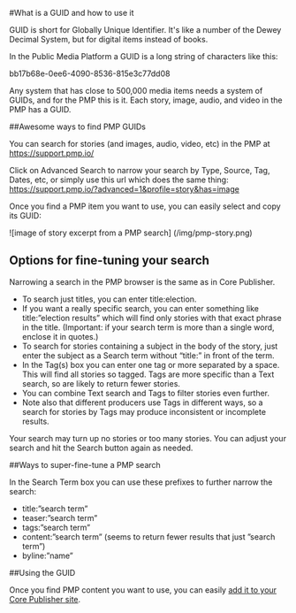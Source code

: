 #What is a GUID and how to use it

GUID is short for Globally Unique Identifier. It's like a number of the Dewey Decimal System, but for digital items instead of books.

In the Public Media Platform a GUID is a long string of characters like this: 

bb17b68e-0ee6-4090-8536-815e3c77dd08

Any system that has close to 500,000 media items needs a system of GUIDs, and for the PMP this is it. Each story, image, audio, and video in the PMP has a GUID.

##Awesome ways to find PMP GUIDs

You can search for stories (and images, audio, video, etc) in the PMP at https://support.pmp.io/

Click on Advanced Search to narrow your search by Type, Source, Tag, Dates, etc, or simply use this url which does the same thing: https://support.pmp.io/?advanced=1&profile=story&has=image

Once you find a PMP item you want to use, you can easily select and copy its GUID:

![image of story excerpt from a PMP search]
(/img/pmp-story.png)

## Options for fine-tuning your search

Narrowing a search in the PMP browser is the same as in Core Publisher.

* To search just titles, you can enter title:election. 
* If you want a really specific search, you can enter something like title:”election results” which will find only stories with that exact phrase in the title. (Important: if your search term is more than a single word, enclose it in quotes.)
* To search for stories containing a subject in the body of the story, just enter the subject as a Search term without “title:” in front of the term. 
* In the Tag(s) box you can enter one tag or more separated by a space. This will find all stories so tagged. Tags are more specific than a Text search, so are likely to return fewer stories. 
* You can combine Text search and Tags to filter stories even further. 
* Note also that different producers use Tags in different ways, so a search for stories by Tags may produce inconsistent or incomplete results. 

Your search may turn up no stories or too many stories. You can adjust your search and hit the Search button again as needed. 

##Ways to super-fine-tune a PMP search

In the Search Term box you can use these prefixes to further narrow the search:

* title:”search term”
* teaser:”search term”
* tags:”search term”
* content:”search term” (seems to return fewer results that just ”search term”)
* byline:”name”

##Using the GUID

Once you find PMP content you want to use, you can easily [add it to your Core Publisher site](/pulling-pmp-content-into-cp-by-story.md).
